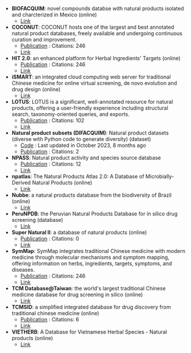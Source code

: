 - **BIOFACQUIM**: novel compounds databse with natural products isolated and charcterized in Mexico (online)
	- [Link](https://www.difacquim.com/d-tools/)
- **COCONUT**: COCONUT hosts one of the largest and best annotated natural product databases, freely available and undergoing continuous curation and improvement.
	- [Publication](https://doi.org/10.1186%2Fs13321-020-00478-9) : Citations: 246
	- [Link](https://coconut.naturalproducts.net/)
- **HIT 2.0**: an enhanced platform for Herbal Ingredients' Targets (online)
	- [Publication](https://doi.org/10.1093/nar/gkq1165) : Citations: 246
	- [Link](http://hit2.badd-cao.net/)
- **iSMART**: an integrated cloud computing web server for traditional Chinese medicine for online virtual screening, de novo evolution and drug design (online)
	- [Link](http://ismart.cmu.edu.tw/)
- **LOTUS**: LOTUS is a significant, well-annotated resource for natural products, offering a user-friendly experience including structural search, taxonomy-oriented queries, and exports.
	- [Publication](https://doi.org/10.7554/eLife.70780) : Citations: 102
	- [Link](https://lotus.naturalproducts.net/)
- **Natural product subsets (DIFACQUIM)**: Natural product datasets (diverse with Python code to generate diversity) (dataset)
	- [Code](https://github.com/DIFACQUIM/Natural-products-subsets-generation) : Last updated in October 2023, 8 months ago
	- [Publication](https://doi.org/10.1016/j.ailsci.2023.100066) : Citations: 2
- **NPASS**: Natural product activity and species source database
	- [Publication](https://doi.org/10.1093/nar/gkac1069) : Citations: 12
	- [Link](https://bidd.group/NPASS/)
- **npatlas**: The Natural Products Atlas 2.0: A Database of Microbially-Derived Natural Products (online)
	- [Link](https://www.npatlas.org/)
- **Nubbe**: a natural products database from the biodiversity of Brazil (online)
	- [Link](http://nubbe.iq.unesp.br/portal/nubbe-search.html)
- **PeruNPDB**: the Peruvian Natural Products Database for in silico drug screening (database)
	- [Link](https://perunpdb.com.pe/)
- **Super Natural II**: a database of natural products (online)
	- [Publication](https://doi.org/10.1093/nar/gkac1008.) : Citations: 0
	- [Link](http://bioinf-applied.charite.de/supernatural_new/index.php)
- **SymMap**: SymMap integrates traditional Chinese medicine with modern medicine through molecular mechanisms and symptom mapping, offering information on herbs, ingredients, targets, symptoms, and diseases.
	- [Publication](https://doi.org/10.1186/s13321-020-00478-9) : Citations: 246
	- [Link](http://www.symmap.org/)
- **TCM Database@Taiwan**: the world's largest traditional Chinese medicine database for drug screening in silico (online)
	- [Link](http://tcm.cmu.edu.tw/)
- **TCMSID**: a simplified integrated database for drug discovery from traditional chinese medicine (online)
	- [Publication](https://doi.org/10.1186/s13321-022-00670-z) : Citations: 6
	- [Link](https://tcm.scbdd.com/)
- **VIETHERB**: A Database for Vietnamese Herbal Species - Natural products (online)
	- [Link](http://vietherb.com.vn/)
